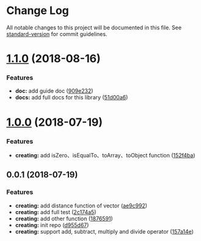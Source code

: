 # Change Log

All notable changes to this project will be documented in this file. See [standard-version](https://github.com/conventional-changelog/standard-version) for commit guidelines.

<a name="1.1.0"></a>
# [1.1.0](https://github.com/boycgit/maths-vector/compare/v1.0.0...v1.1.0) (2018-08-16)


### Features

* **doc:** add guide doc ([909e232](https://github.com/boycgit/maths-vector/commit/909e232))
* **docs:** add full docs for this library ([51d00a6](https://github.com/boycgit/maths-vector/commit/51d00a6))



<a name="1.0.0"></a>
# [1.0.0](https://github.com/boycgit/vectorjs/compare/v0.0.1...v1.0.0) (2018-07-19)


### Features

* **creating:** add isZero、isEqualTo、toArray、toObject function ([152f4ba](https://github.com/boycgit/vectorjs/commit/152f4ba))



<a name="0.0.1"></a>
## 0.0.1 (2018-07-19)


### Features

* **creating:** add distance function of vector ([ae9c992](https://github.com/boycgit/vectorjs/commit/ae9c992))
* **creating:** add full test ([2c174a5](https://github.com/boycgit/vectorjs/commit/2c174a5))
* **creating:** add other function ([1876591](https://github.com/boycgit/vectorjs/commit/1876591))
* **creating:** init repo ([d955d67](https://github.com/boycgit/vectorjs/commit/d955d67))
* **creating:** support add, subtract, multiply and divide operator ([157a14e](https://github.com/boycgit/vectorjs/commit/157a14e))

